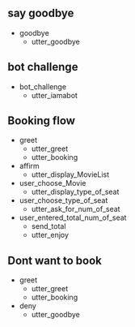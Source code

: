
## say goodbye
* goodbye
  - utter_goodbye

## bot challenge
* bot_challenge
  - utter_iamabot

## Booking flow
* greet
  - utter_greet
  - utter_booking
* affirm
  - utter_display_MovieList
* user_choose_Movie
  - utter_display_type_of_seat
* user_choose_type_of_seat
  - utter_ask_for_num_of_seat
* user_entered_total_num_of_seat
  - send_total
  - utter_enjoy

## Dont want to book
* greet
  - utter_greet
  - utter_booking
* deny
  - utter_goodbye
